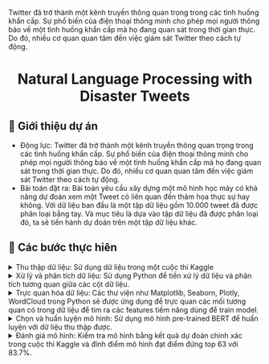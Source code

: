 Twitter đã trở thành một kênh truyền thông quan trọng trong các tình huống khẩn cấp. Sự phổ biến của điện thoại thông minh cho phép mọi người thông báo về một tình huống khẩn cấp mà họ đang quan sát trong thời gian thực. Do đó, nhiều cơ quan quan tâm đến việc giám sát Twitter theo cách tự động.

<div align="center">
  <h1>Natural Language Processing with Disaster Tweets</h1>
</div>
   
<!-- About the Project -->
## :star2: Giới thiệu dự án
- Động lực: Twitter đã trở thành một kênh truyền thông quan trọng trong các tình huống khẩn cấp. Sự phổ biến của điện thoại thông minh cho phép mọi người thông báo về một tình huống khẩn cấp mà họ đang quan sát trong thời gian thực. Do đó, nhiều cơ quan quan tâm đến việc giám sát Twitter theo cách tự động.
- Bài toán đặt ra: Bài toán yêu cầu xây dựng một mô hình học máy có khả năng dự đoán xem một Tweet có liên quan đến thảm họa thực sự hay không. Với dữ liệu ban đầu là một tập dữ liệu gồm 10.000 tweet đã được phân loại bằng tay. Và mục tiêu là dựa vào tập dữ liệu đã được phân loại đó, ta sẽ tiến hành dự đoán trên một tập dữ liệu khác. 
<!-- TechStack -->
## :space_invader: Các bước thực hiên

<details>
  <summary>Thu thập dữ liệu: Sử dụng dữ liệu trong một cuộc thi Kaggle </summary>
</details>

<details>
  <summary>Xử lý và phân tích dữ liệu:  Sử dụng Python để tiền xử lý dữ liệu và phân tích tương quan giữa các cột dữ liệu. </summary>
</details>

<details>
  <summary>Trực quan hóa dữ liệu: Các thư viện như Matplotlib, Seaborn, Plotly, WordCloud trong Python sẽ được ứng dụng để trực quan các mối tương quan có trong dữ liệu để tìm ra các features tiềm năng dùng để train model.</summary>
</details>

<details>
  <summary>Chọn và huấn luyện mô hình: Sử dụng mô hình pre-trained BERT để huấn luyện với dữ liệu thu thập được.</summary>
</details>

<details>
  <summary>Đánh giá mô hình: Kiểm tra mô hình bằng kết quả dự đoán chính xác trong cuộc thi Kaggle và đỉnh điểm mô hình đạt điểm đứng top 63 với 83.7%.</summary>
</details>

